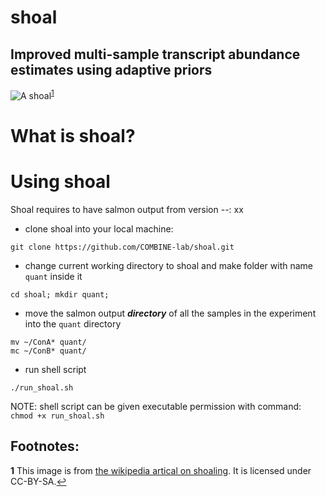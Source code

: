 # shoal 
Improved multi-sample transcript abundance estimates using adaptive priors
--------------------------------------------------------------------------

![A shoal](https://upload.wikimedia.org/wikipedia/commons/b/b1/School_jacks_klein.JPG)<sup id="a1">[1](#f1)</sup>


# What is shoal?


# Using shoal
Shoal requires to have salmon output from version --: xx

* clone shoal into your local machine:
```
git clone https://github.com/COMBINE-lab/shoal.git
```

* change current working directory to shoal and make folder with name `quant` inside it
```
cd shoal; mkdir quant;
```

* move the salmon output ***directory*** of all the samples in the experiment into the `quant` directory
```
mv ~/ConA* quant/
mc ~/ConB* quant/
```

* run shell script
```
./run_shoal.sh
```
NOTE: shell script can be given executable permission with command: ```chmod +x run_shoal.sh```

Footnotes:
----------
<b id="f1">1</b> This image is from [the wikipedia artical on shoaling](https://en.wikipedia.org/wiki/Shoaling_and_schooling#/media/File:School_jacks_klein.JPG). It is licensed under CC-BY-SA.[↩](#a1)
